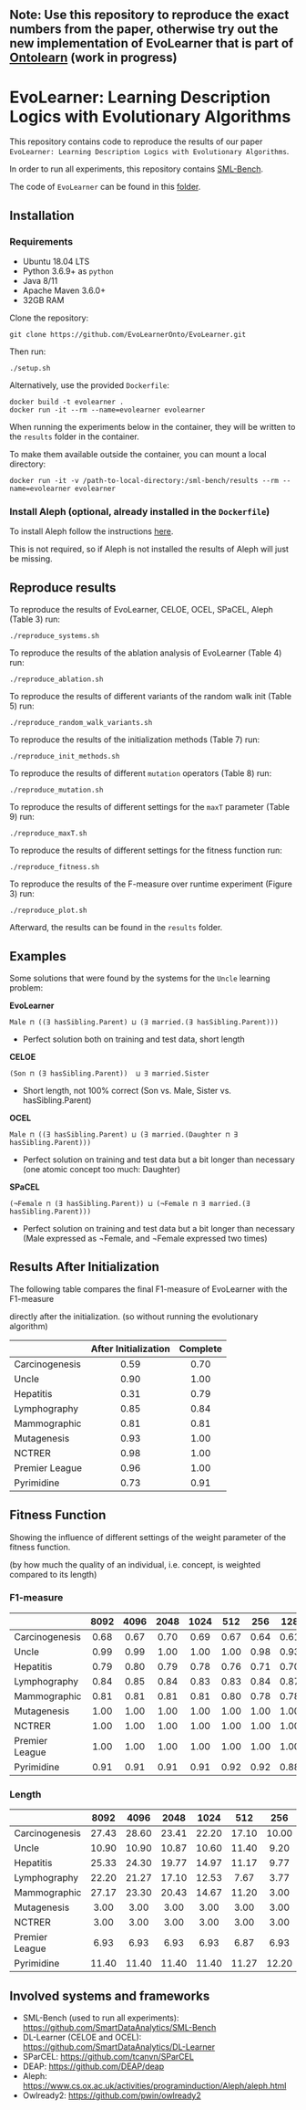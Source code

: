 ## Note: Use this repository to reproduce the exact numbers from the paper, otherwise try out the new implementation of EvoLearner that is part of [Ontolearn](https://github.com/dice-group/Ontolearn) (work in progress)
# EvoLearner: Learning Description Logics with Evolutionary Algorithms

This repository contains code to reproduce the results of our paper ```EvoLearner: Learning Description Logics with Evolutionary Algorithms```.

In order to run all experiments, this repository contains [SML-Bench](https://github.com/SmartDataAnalytics/SML-Bench).

The code of `EvoLearner` can be found in this [folder](https://github.com/dice-group/EvoLearner/tree/master/learningsystems/evolearner/EvoLearner).

## Installation

### Requirements

* Ubuntu 18.04 LTS
* Python 3.6.9+ as `python`
* Java 8/11
* Apache Maven 3.6.0+
* 32GB RAM

Clone the repository:
```
git clone https://github.com/EvoLearnerOnto/EvoLearner.git
```
Then run:
```
./setup.sh
```
Alternatively, use the provided ```Dockerfile```: 
```
docker build -t evolearner .
docker run -it --rm --name=evolearner evolearner
```

When running the experiments below in the container, they will be written to the
```results``` folder in the container. 

To make them available outside the container, you can mount a local directory:
```
docker run -it -v /path-to-local-directory:/sml-bench/results --rm --name=evolearner evolearner
```

### Install Aleph (optional, already installed in the ```Dockerfile```)

To install Aleph follow the instructions [here](https://github.com/EvoLearnerOnto/EvoLearner/tree/master/learningsystems/aleph_swipl).

This is not required, so if Aleph is not installed the results of Aleph will just be missing.

## Reproduce results

To reproduce the results of EvoLearner, CELOE, OCEL, SPaCEL, Aleph (Table 3) run:
```
./reproduce_systems.sh
```
To reproduce the results of the ablation analysis of EvoLearner (Table 4) run:
```
./reproduce_ablation.sh
```
To reproduce the results of different variants of the random walk init (Table 5) run:
```
./reproduce_random_walk_variants.sh
```
To reproduce the results of the initialization methods (Table 7) run:
```
./reproduce_init_methods.sh
```
To reproduce the results of different `mutation` operators (Table 8) run:
```
./reproduce_mutation.sh
```
To reproduce the results of different settings for the `maxT` parameter (Table 9) run:
```
./reproduce_maxT.sh
```
To reproduce the results of different settings for the fitness function run:
```
./reproduce_fitness.sh
```
To reproduce the results of the F-measure over runtime experiment (Figure 3) run:
```
./reproduce_plot.sh
```
Afterward, the results can be found in the ```results``` folder.

## Examples

Some solutions that were found by the systems for the `Uncle` learning problem:

**EvoLearner**

`Male ⊓ ((∃ hasSibling.Parent) ⊔ (∃ married.(∃ hasSibling.Parent)))`

- Perfect solution both on training and test data, short length

**CELOE**

`(Son ⊓ (∃ hasSibling.Parent))  ⊔ ∃ married.Sister`

- Short length, not 100% correct (Son vs. Male, Sister vs. hasSibling.Parent)

**OCEL**

`Male ⊓ ((∃ hasSibling.Parent) ⊔ (∃ married.(Daughter ⊓ ∃ hasSibling.Parent)))`

- Perfect solution on training and test data but a bit longer than necessary (one atomic concept too much: Daughter)
 
**SPaCEL**

`(¬Female ⊓ (∃ hasSibling.Parent)) ⊔ (¬Female ⊓ ∃ married.(∃ hasSibling.Parent)))`

- Perfect solution on training and test data but a bit longer than necessary (Male expressed as ¬Female, and ¬Female expressed two times)

## Results After Initialization

The following table compares the final F1-measure of EvoLearner with the F1-measure

directly after the initialization. (so without running the evolutionary algorithm)

|   | After Initialization | Complete |
|:--|:--:|:--:|
| Carcinogenesis   | 0.59 | 0.70 |
| Uncle   | 0.90 | 1.00 |
| Hepatitis  | 0.31 | 0.79 |
| Lymphography  | 0.85 | 0.84 |
| Mammographic  | 0.81 | 0.81  |
| Mutagenesis  | 0.93 | 1.00  |
| NCTRER  | 0.98 | 1.00  |
| Premier League | 0.96 | 1.00 |
| Pyrimidine  | 0.73  | 0.91 |

## Fitness Function

Showing the influence of different settings of the weight parameter of the fitness function.

(by how much the quality of an individual, i.e. concept, is weighted compared to its length)

### F1-measure
|   | 8092 | 4096 | 2048 | 1024 | 512 | 256 | 128 | 64 | 32  |
|:--|:--:|:--:|:--:|:--:|:---:|:---:|:---:|:---:|:---:|
| Carcinogenesis   | 0.68 | 0.67 | 0.70 | 0.69 | 0.67  | 0.64 | 0.61  | 0.60  | 0.60  |
| Uncle   | 0.99 | 0.99 | 1.00 | 1.00 | 1.00  | 0.98 | 0.93  | 0.88  | 0.87  |
| Hepatitis  | 0.79 | 0.80 | 0.79 | 0.78 | 0.76 | 0.71 | 0.70  | 0.61  | 0.59  |
| Lymphography  | 0.84 | 0.85 | 0.84 | 0.83 | 0.83 | 0.84 | 0.87  | 0.87  | 0.87  |
| Mammographic  | 0.81 | 0.81  | 0.81  | 0.81  | 0.80  | 0.78  | 0.78  | 0.78  | 0.78  |
| Mutagenesis  | 1.00 | 1.00  | 1.00  | 1.00  | 1.00  | 1.00  | 1.00  | 1.00  | 1.00  |
| NCTRER  | 1.00 | 1.00  | 1.00  | 1.00  | 1.00  | 1.00  | 1.00  | 1.00  | 1.00  |
| Premier League  | 1.00 | 1.00  | 1.00  | 1.00  | 1.00  | 1.00  | 1.00  | 1.00  | 1.00  |
| Pyrimidine  | 0.91  | 0.91  | 0.91  | 0.91  | 0.92  | 0.92  | 0.88  | 0.89  | 0.78  |

### Length
|   | 8092 | 4096 | 2048 | 1024 | 512 | 256 | 128 | 64 | 32  |
|:--|:--:|:--:|:--:|:--:|:---:|:---:|:---:|:---:|:---:|
| Carcinogenesis   | 27.43 | 28.60 | 23.41 | 22.20 | 17.10  | 10.00 | 5.40  | 3.13  | 3.00  |
| Uncle   | 10.90 | 10.90 | 10.87 | 10.60 | 11.40  | 9.20 | 6.50  | 4.23  | 3.33  |
| Hepatitis  | 25.33 | 24.30 | 19.77 | 14.97 | 11.17 | 9.77 | 7.33  | 5.63  | 5.43  |
| Lymphography  | 22.20 | 21.27 | 17.10 | 12.53 | 7.67 | 3.77 | 3.07  | 3.00  | 3.00  |
| Mammographic  | 27.17 | 23.30  | 20.43  | 14.67  | 11.20  | 3.00  | 3.00  | 3.00  | 3.00  |
| Mutagenesis  | 3.00 | 3.00  | 3.00  | 3.00  | 3.00  | 3.00  | 3.00  | 3.00  | 3.00  |
| NCTRER  | 3.00 | 3.00  | 3.00  | 3.00  | 3.00  | 3.00  | 3.00  | 3.00  | 3.00  |
| Premier League  | 6.93  | 6.93  | 6.93  | 6.93  | 6.87  | 6.93  | 7.13  | 6.87  | 7.00  |
| Pyrimidine  | 11.40  | 11.40  | 11.40  | 11.40  | 11.27  | 12.20  | 10.87  | 7.13  | 5.13  |

## Involved systems and frameworks

* SML-Bench (used to run all experiments): https://github.com/SmartDataAnalytics/SML-Bench
* DL-Learner (CELOE and OCEL): https://github.com/SmartDataAnalytics/DL-Learner
* SParCEL: https://github.com/tcanvn/SParCEL
* DEAP: https://github.com/DEAP/deap
* Aleph: https://www.cs.ox.ac.uk/activities/programinduction/Aleph/aleph.html
* Owlready2: https://github.com/pwin/owlready2 

